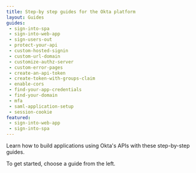 ```yaml
---
title: Step-by step guides for the Okta platform
layout: Guides
guides:
 - sign-into-spa
 - sign-into-web-app
 - sign-users-out
 - protect-your-api
 - custom-hosted-signin
 - custom-url-domain
 - customize-authz-server
 - custom-error-pages
 - create-an-api-token
 - create-token-with-groups-claim
 - enable-cors
 - find-your-app-credentials
 - find-your-domain
 - mfa
 - saml-application-setup
 - session-cookie
featured:
 - sign-into-web-app
 - sign-into-spa
---
```


Learn how to build applications using Okta's APIs with these step-by-step guides.

To get started, choose a guide from the left.
